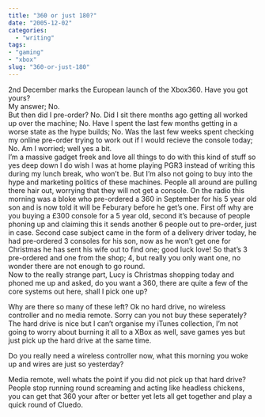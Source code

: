 ```yaml
---
title: "360 or just 180?"
date: "2005-12-02"
categories: 
  - "writing"
tags:
- "gaming"
- "xbox"
slug: "360-or-just-180"
---
```


2nd December marks the European launch of the Xbox360. 
Have you got yours?  
My answer; No.  
But then did I pre-order? No. Did I sit there months ago getting all worked up over the machine; No. Have I spent the last few months getting in a worse state as the hype builds; No. Was the last few weeks spent checking my online pre-order trying to work out if I would recieve the console today; No. Am I worried; well yes a bit.  
I’m a massive gadget freek and love all things to do with this kind of stuff so yes deep down I do wish I was at home playing PGR3 instead of writing this during my lunch break, who won’t be. But I’m also not going to buy into the hype and marketing politics of these machines. People all around are pulling there hair out, worrying that they will not get a console. On the radio this morning was a bloke who pre-ordered a 360 in September for his 5 year old son and is now told it will be Feburary before he get’s one. First off why are you buying a £300 console for a 5 year old, second it’s because of people phoning up and claiming this it sends another 6 people out to pre-order, just in case. Second case subject came in the form of a delivery driver today, he had pre-ordered 3 consoles for his son, now as he won’t get one for Christmas he has sent his wife out to find one; good luck love! So that’s 3 pre-ordered and one from the shop; 4, but really you only want one, no wonder there are not enough to go round.  
Now to the really strange part, Lucy is Christmas shopping today and phoned me up and asked, do you want a 360, there are quite a few of the core systems out here, shall I pick one up?  

Why are there so many of these left? Ok no hard drive, no wireless controller and no media remote. Sorry can you not buy these seperately?  
The hard drive is nice but I can’t organise my iTunes collection, I’m not going to worry about burning it all to a XBox as well, save games yes but just pick up the hard drive at the same time.  

Do you really need a wireless controller now, what this morning you woke up and wires are just so yesterday?  

Media remote, well whats the point if you did not pick up that hard drive?  
People stop running round screaming and acting like headless chickens, you can get that 360 your after or better yet lets all get together and play a quick round of Cluedo.
